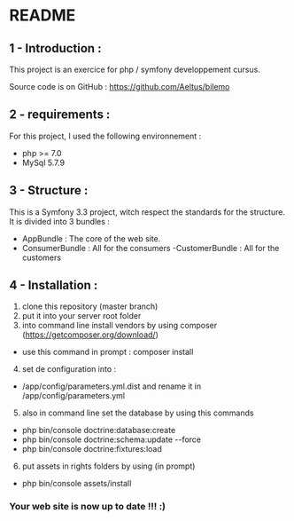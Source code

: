 # README

## 1 - Introduction :

This project is an exercice for php / symfony developpement cursus.

Source code is on GitHub : https://github.com/Aeltus/bilemo

## 2 - requirements :

For this project, I used the following environnement :
- php >= 7.0
- MySql 5.7.9

## 3 - Structure :
This is a Symfony 3.3 project, witch respect the standards for the structure.
It is divided into 3 bundles :
- AppBundle : The core of the web site.
- ConsumerBundle : All for the consumers
-CustomerBundle : All for the customers

## 4 - Installation :

1. clone this repository (master branch)
2. put it into your server root folder
3. into command line install vendors by using composer (https://getcomposer.org/download/)
- use this command in prompt : composer install
4. set de configuration into :
- /app/config/parameters.yml.dist and rename it in /app/config/parameters.yml

5. also in command line set the database by using this commands
- php bin/console doctrine:database:create
- php bin/console doctrine:schema:update --force
- php bin/console doctrine:fixtures:load

6. put assets in rights folders by using (in prompt)
- php bin/console assets/install

### Your web site is now up to date !!! :)
